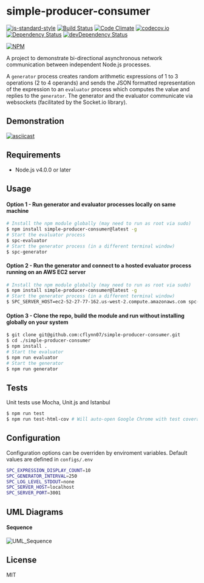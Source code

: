 simple-producer-consumer
========================
[![js-standard-style](https://img.shields.io/badge/code%20style-standard-brightgreen.svg)](http://standardjs.com/)
[![Build Status](https://travis-ci.org/cflynn07/simple-producer-consumer.svg)](https://travis-ci.org/cflynn07/simple-producer-consumer)
[![Code Climate](https://codeclimate.com/github/cflynn07/simple-producer-consumer/badges/gpa.svg)](https://codeclimate.com/github/cflynn07/simple-producer-consumer)
[![codecov.io](https://codecov.io/github/cflynn07/simple-producer-consumer/coverage.svg?branch=master)](https://codecov.io/github/cflynn07/simple-producer-consumer?branch=master)
[![Dependency Status](https://david-dm.org/cflynn07/simple-producer-consumer.svg)](https://david-dm.org/cflynn07/simple-producer-consumer)
[![devDependency Status](https://david-dm.org/cflynn07/simple-producer-consumer/dev-status.svg)](https://david-dm.org/cflynn07/simple-producer-consumer#info=devDependencies)

[![NPM](https://nodei.co/npm/simple-producer-consumer.png?compact=true)](https://nodei.co/npm/simple-producer-consumer/)

A project to demonstrate bi-directional asynchronous network communication between independent
Node.js processes.

A `generator` process creates random arithmetic expressions of 1 to 3 operations (2 to 4 operands)
and sends the JSON formatted representation of the expression to an `evaluator` process which
computes the value and replies to the `generator`. The generator and the evaluator communicate via
websockets (facilitated by the Socket.io library).

Demonstration
-------------
[![asciicast](https://asciinema.org/a/3dmqbxi0n8t0fk8gfab0bw99k.png)](https://asciinema.org/a/3dmqbxi0n8t0fk8gfab0bw99k)

Requirements
------------
 - Node.js v4.0.0 or later

Usage
-----
#### Option 1 - Run generator and evaluator processes locally on same machine
```bash
# Install the npm module globally (may need to run as root via sudo)
$ npm install simple-producer-consumer@latest -g
# Start the evaluator process
$ spc-evaluator
# Start the generator process (in a different terminal window)
$ spc-generator
```

#### Option 2 - Run the generator and connect to a hosted evaluator process running on an AWS EC2 server
```bash
# Install the npm module globally (may need to run as root via sudo)
$ npm install simple-producer-consumer@latest -g
# Start the generator process (in a different terminal window)
$ SPC_SERVER_HOST=ec2-52-27-77-162.us-west-2.compute.amazonaws.com spc-generator
```

#### Option 3 - Clone the repo, build the module and run without installing globally on your system
```bash
$ git clone git@github.com:cflynn07/simple-producer-consumer.git
$ cd ./simple-producer-consumer
$ npm install .
# Start the evaluator
$ npm run evaluator
# Start the generator
$ npm run generator
```

Tests
-----
Unit tests use Mocha, Unit.js and Istanbul
```bash
$ npm run test
$ npm run test-html-cov # Will auto-open Google Chrome with test coverage data on OSX
```

Configuration
-------------
Configuration options can be overriden by enviroment variables. Default values are defined in
`configs/.env`
```bash
SPC_EXPRESSION_DISPLAY_COUNT=10
SPC_GENERATOR_INTERVAL=250
SPC_LOG_LEVEL_STDOUT=none
SPC_SERVER_HOST=localhost
SPC_SERVER_PORT=3001
```

UML Diagrams
------------
#### Sequence
![UML_Sequence](https://raw.githubusercontent.com/cflynn07/simple-producer-consumer/master/UML_Sequence.png)

License
-------
MIT
